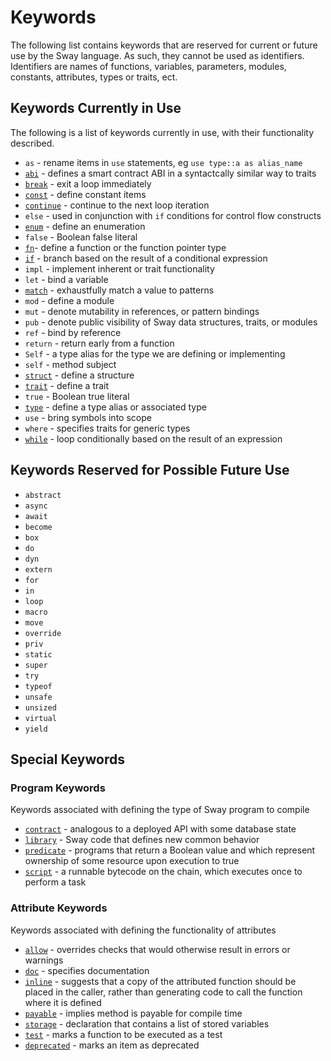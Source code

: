 # Keywords

The following list contains keywords that are reserved for current or
future use by the Sway language. As such, they cannot be used as
identifiers. Identifiers are names of functions, variables,
parameters, modules, constants, attributes, types or
traits, ect.

## Keywords Currently in Use

The following is a list of keywords currently in use, with their
functionality described.

- `as` - rename items in `use` statements, eg `use type::a as alias_name`
- [`abi`](../sway-program-types/smart_contracts.md#the-abi-declaration) - defines a smart contract ABI in a syntactcally similar way to traits
- [`break`](../basics/control_flow.md#break-and-continue) - exit a loop immediately
- [`const`](../basics/constants.md) - define constant items
- [`continue`](../basics/control_flow.md#break-and-continue) - continue to the next loop iteration
- `else` - used in conjunction with `if` conditions for control flow constructs
- [`enum`](../basics/structs_tuples_and_enums.md#enums) - define an enumeration
- `false` - Boolean false literal
- [`fn`](../basics/functions.md)- define a function or the function pointer type
- [`if`](../basics/control_flow.md#if-expressions) - branch based on the result of a conditional expression
- `impl` - implement inherent or trait functionality
- `let` - bind a variable
- [`match`](../basics/control_flow.md#match-expressions) - exhaustfully match a value to patterns
- `mod` - define a module
- `mut` - denote mutability in references, or pattern bindings
- `pub` - denote public visibility of Sway data structures, traits, or modules
- `ref` - bind by reference
- `return` - return early from a function
- `Self` - a type alias for the type we are defining or implementing
- `self` - method subject
- [`struct`](../basics/structs_tuples_and_enums.md#structs) - define a structure
- [`trait`](../advanced/traits.md#declaring-a-trait) - define a trait
- `true` - Boolean true literal
- [`type`](../advanced/advanced_types.md#creating-type-synonyms-with-type-aliases) - define a type alias or associated type
- `use` - bring symbols into scope
- `where` - specifies traits for generic types
- [`while`](../basics/control_flow.md#while) - loop conditionally based on the result of an expression

## Keywords Reserved for Possible Future Use

- `abstract`
- `async`
- `await`
- `become`
- `box`
- `do`
- `dyn`
- `extern`
- `for`
- `in`
- `loop`
- `macro`
- `move`
- `override`
- `priv`
- `static`
- `super`
- `try`
- `typeof`
- `unsafe`
- `unsized`
- `virtual`
- `yield`

## Special Keywords

### Program Keywords

Keywords associated with defining the type of Sway program to compile

- [`contract`](../sway-program-types/smart_contracts.md) - analogous to a deployed API with some database state
- [`library`](../sway-program-types/libraries.md) - Sway code that defines new common behavior
- [`predicate`](../sway-program-types/predicates.md) - programs that return a Boolean value and which represent ownership of some resource upon execution to true
- [`script`](../sway-program-types/scripts.md) - a runnable bytecode on the chain, which executes once to perform a task

### Attribute Keywords

Keywords associated with defining the functionality of attributes

- [`allow`](./attributes.md#allow) - overrides checks that would otherwise result in errors or warnings
- [`doc`](./attributes.md#doc) - specifies documentation
- [`inline`](./attributes.md#inline) - suggests that a copy of the attributed function should be placed in the caller, rather than generating code to call the function where it is defined
- [`payable`](./attributes.md#payable) - implies method is payable for compile time
- [`storage`](./attributes.md#storage) - declaration that contains a list of stored variables
- [`test`](./attributes.md#test) - marks a function to be executed as a test
- [`deprecated`](./attributes.md#deprecated) - marks an item as deprecated
